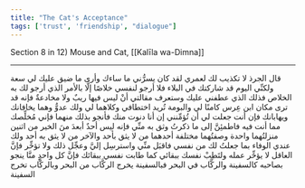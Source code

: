 ```yaml
---
title: "The Cat's Acceptance"
tags: ['trust', 'friendship', "dialogue"]
---
```


 Section 8 in 12) Mouse and Cat, [[Kalīla wa-Dimna]]

---
قال الجرذ لا تكذيب لك لعمري لقد كان يسرُّني ما ساءك وأرى ما ضيق عليك لي سعة ولكنِّي اليوم قد شاركتك في البلاء فلا أرجو لنفسي خلاصًا إلَّا بالأمر الذي أرجو لك به الخلاص فذلك الذي عطفني عليك وستعرف مقالتي أنْ ليس فيها ريبٌ ولا مخادعةٌ فإنه قد ترى مكان ابن عِرس كامنًا لي والبومة تُريد اختطافي وكلاهما لي ولك عدوٌّ وهما يخافانك ويهابانك فإن أنت جعلت لي أن تُؤمِّنني إن أنا دنوت منك فأنجو بذلك منهما فإني مُخلِّصك مما أنت فيه فاطمئِنَّ إلى ما ذكرتُ وثق به منِّي فإنه ليس أحدٌ أبعدَ منَ الخير من اثنين منزلتُهما واحدة وصفتُهما مختلفة أحدهما من لا يثق بأحد والآخر من لا يثق به أحد ولك عندي الوفاء بما جعلتُ لك من نفسي فاقبَل منِّي واسترسِل إليَّ وعجِّل ذلك ولا تؤخِّر فإنَّ العاقل لا يؤخِّر عمله ولتَطِبْ نفسك ببقائي كما طابت نفسي ببقائك فإنَّ كل واحدٍ منَّا ينجو بصاحبه كالسفينة والركَّاب في البحر فبالسفينة يخرج الركَّاب من البحر وبالركَّاب تخرج السفينة
